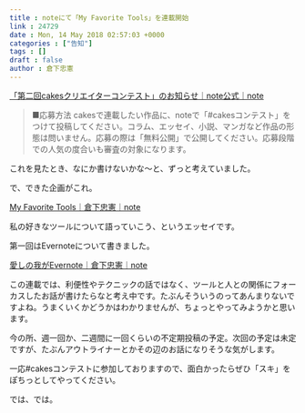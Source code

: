 ```yaml
---
title : noteにて「My Favorite Tools」を連載開始
link : 24729
date : Mon, 14 May 2018 02:57:03 +0000
categories : ["告知"]
tags : []
draft : false
author : 倉下忠憲
---
```


<a href="https://note.mu/info/n/n379f56d3aae6">「第二回cakesクリエイターコンテスト」のお知らせ｜note公式｜note</a>

<blockquote>
■応募方法
cakesで連載したい作品に、noteで「#cakesコンテスト」をつけて投稿してください。コラム、エッセイ、小説、マンガなど作品の形態は問いません。応募の際は「無料公開」で公開してください。応募段階での人気の度合いも審査の対象になります。
</blockquote>

これを見たとき、なにか書けないかな〜と、ずっと考えていました。

で、できた企画がこれ。

<a href="https://note.mu/rashita/m/m3bba3d52403a">My Favorite Tools｜倉下忠憲｜note</a>

私の好きなツールについて語っていこう、というエッセイです。

第一回はEvernoteについて書きました。

<a href="https://note.mu/rashita/n/n6299c9a59c62">愛しの我がEvernote｜倉下忠憲｜note</a>

この連載では、利便性やテクニックの話ではなく、ツールと人との関係にフォーカスしたお話が書けたらなと考え中です。たぶんそういうのってあんまりないですよね。うまくいくかどうかはわかりませんが、ちょっとやってみようかと思います。

今の所、週一回か、二週間に一回くらいの不定期投稿の予定。次回の予定は未定ですが、たぶんアウトライナーとかその辺のお話になりそうな気がします。

一応#cakesコンテストに参加しておりますので、面白かったらぜひ「スキ」をぽちっとしてやってください。

では、では。